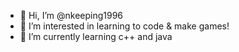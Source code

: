- 👋 Hi, I’m @nkeeping1996
- 👀 I’m interested in learning to code & make games! 
- 🌱 I’m currently learning c++ and java

<!---
nkeeping1996/nkeeping1996 is a ✨ special ✨ repository because its `README.md` (this file) appears on your GitHub profile.
You can click the Preview link to take a look at your changes.
--->
